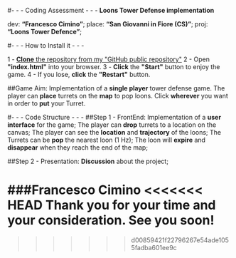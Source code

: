 
#- - - Coding Assessment - - -
**Loons Tower Defense implementation**

dev: **“Francesco Cimino”**;
place: **“San Giovanni in Fiore (CS)”**;
proj: **“Loons Tower Defence”**;



#- - - How to Install it - - -

1 - [**Clone** the repository from my "GitHub public repository"](https://github.com/FRA2721/Loons-Tower-Defense)
2 - Open **"index.html"** into your browser.
3 - **Click** the **"Start"** button to enjoy the game.
4 - If you lose, **click** the **"Restart"** button.



##Game Aim:
Implementation of a **single player** tower defense game.
The player can **place** turrets on the **map** to pop loons.
Click **wherever** you want in order to **put** your Turret.



#- - - Code Structure - - -
##Step 1 - FrontEnd:
Implementation of a **user interface** for the game;
The player can **drop** turrets to a location on the canvas;
The player can see the **location** and **trajectory** of the loons;
The Turrets can be **pop** the nearest loon (1 Hz);
The loon will **expire** and **disappear** when they reach the end of the map;



##Step 2 - Presentation:
**Discussion** about the project;



###**Francesco Cimino**
<<<<<<< HEAD
**Thank you for your time and your consideration. See you soon!**
=======
>>>>>>> d00859421f22796267e54ade1055fadba601ee9c
